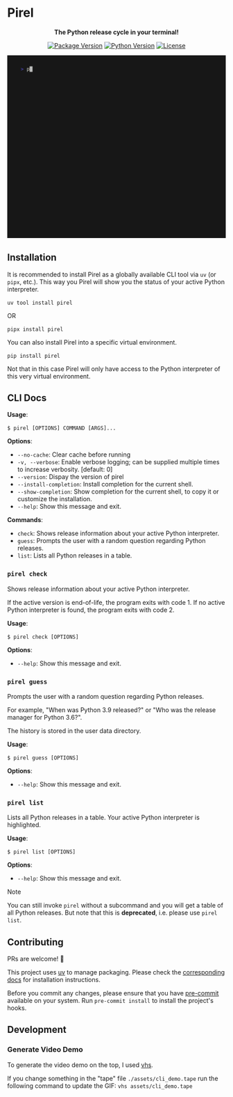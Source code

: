 # Pirel

<div align="center" markdown="1">

**The Python release cycle in your terminal!**

[![Package Version](https://img.shields.io/pypi/v/pirel.svg)](https://pypi.org/project/pirel/)
[![Python Version](https://img.shields.io/pypi/pyversions/pirel.svg)](https://pypi.org/project/pirel/)
[![License](https://img.shields.io/github/license/RafaelWO/unparallel)](https://github.com/RafaelWO/unparallel/blob/main/LICENSE)

</div>


![cli-example][cli-example]


## Installation
It is recommended to install Pirel as a globally available CLI tool via `uv` (or `pipx`, etc.).
This way you Pirel will show you the status of your active Python interpreter.

```
uv tool install pirel
```

OR

```
pipx install pirel
```

You can also install Pirel into a specific virtual environment.

```
pip install pirel
```

Not that in this case Pirel will only have access to the Python interpreter of this
very virtual environment.


## CLI Docs

<!-- Typer Docs START -->

**Usage**:

```console
$ pirel [OPTIONS] COMMAND [ARGS]...
```

**Options**:

* `--no-cache`: Clear cache before running
* `-v, --verbose`: Enable verbose logging; can be supplied multiple times to increase verbosity.  [default: 0]
* `--version`: Dispay the version of pirel
* `--install-completion`: Install completion for the current shell.
* `--show-completion`: Show completion for the current shell, to copy it or customize the installation.
* `--help`: Show this message and exit.

**Commands**:

* `check`: Shows release information about your active Python interpreter.
* `guess`: Prompts the user with a random question regarding Python releases.
* `list`: Lists all Python releases in a table.

### `pirel check`

Shows release information about your active Python interpreter.

If the active version is end-of-life, the program exits with code 1.
If no active Python interpreter is found, the program exits with code 2.

**Usage**:

```console
$ pirel check [OPTIONS]
```

**Options**:

* `--help`: Show this message and exit.

### `pirel guess`

Prompts the user with a random question regarding Python releases.

For example, "When was Python 3.9 released?" or "Who was the release manager for
Python 3.6?".

The history is stored in the user data directory.

**Usage**:

```console
$ pirel guess [OPTIONS]
```

**Options**:

* `--help`: Show this message and exit.

### `pirel list`

Lists all Python releases in a table. Your active Python interpreter is highlighted.

**Usage**:

```console
$ pirel list [OPTIONS]
```

**Options**:

* `--help`: Show this message and exit.

<!-- Typer Docs END -->

> [!NOTE]
> You can still invoke `pirel` without a subcommand and you will get a table of all Python releases.
> But note that this is **deprecated**, i.e. please use `pirel list`.


## Contributing
PRs are welcome! 🤗

This project uses [uv](https://github.com/astral-sh/uv) to manage packaging.
Please check the [corresponding docs](https://docs.astral.sh/uv/) for installation instructions.

Before you commit any changes, please ensure that you have [pre-commit](https://pre-commit.com)
available on your system. Run `pre-commit install` to install the project's hooks.


## Development
### Generate Video Demo
To generate the video demo on the top, I used [vhs](https://github.com/charmbracelet/vhs).

If you change something in the "tape" file `./assets/cli_demo.tape` run the following
command to update the GIF: `vhs assets/cli_demo.tape`


<!-- Links -->
[cli-example]: https://raw.githubusercontent.com/RafaelWO/pirel/refs/heads/main/assets/images/cli_demo.gif
